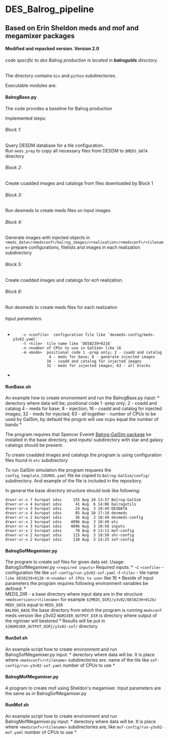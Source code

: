 # DES_Balrog_pipeline
## Based on Erin Sheldon meds and mof and megamixer packages
#### Modified and repacked version. Version 2.0
  

###### code specific to des Balrog production is located in __balrogutils__ directory.

The directory contains `bin` and `python` subdirectories.

Executable modules are:

#### BalrogBase.py

 The code provides a baseline for Balrog production

Implemented steps:

###### Block 1: 

   Query DESDM database for a tile configuration.    
   Run `meds_prep` to copy all necessary files from DESDM to `$MEDS_DATA` directory

###### Block 2: 

   Create coadded images and catalogs from files downloaded by Block 1

###### Block 3: 

   Run desmeds to create meds files on input images

###### Block 4: 

   Generate images with injected objects in
   `<meds_data>/<medsconf>/balrog_images/<realisation>/<medsconf>/<tilename>` 
   prepare configurations, filelists and images in each realization subdirectory   

###### Block 5: 

   Create coadded images and catalogs for ech realization.

###### Block 6: 

Run desmeds to create meds files for each realization

###### Input parameters: 

*
          -c <confile>  configuration file like `desmeds-config/meds-y3v02.yaml`
          -t <tile>  tile name like `DES0239+0216`
          -n <number of CPUs to use in GalSim> like 16
          -m <mode>  positional code 1 -prep only; 2 - coadd and catalog 
                      4 - meds for base; 8 - generate injected images
                     16 - coadd and catalog for injected images
                     32 - meds for injected images; 63 - all blocks
*

#### RunBase.sh  
 
An example how to create environment and run the BalrogBase.py
input:
*
           <meds base> derectory where data will be;
           <tilename>
           <mode> positional code 1 -prep only; 2 - coadd and catalog 
	          4 - meds for base; 8 - injection; 16 - coadd and catalog
                     for injected images; 
	          32 - meds for injected; 63 - all together
           <ncpu> - number of CPUs to be used by GalSim, by defauld the progrm will use
                            ncpu equal the number of bands
*

The program requires that Spencer Everett
[Balrog-GalSim package](https://github.com/sweverett/Balrog-GalSim.git)
 be installed in the base directory, and inputs/ subdirectory with star and
 galaxy catalogs should be present.

To create coadded images and catalogs the program is using configuration
files found in `etc` subdirectory

To run GalSim simulation the program requares the `config_template_COSMOS.yaml`
file be copied to `Balrog-GalSim/config/` subdirectory. And example of the
file is included in the repository.

In general the base directory structure should look like following:
```      
drwxr-xr-x 7 kuropat sdss     155 Aug 10 13:37 Balrog-GalSim
drwxr-xr-x 4 kuropat sdss      41 Aug  6 14:08 balrogutils
drwxr-xr-x 3 kuropat sdss      24 Aug  3 10:49 DESDATA
drwxr-xr-x 4 kuropat sdss      85 Aug 10 17:18 desmeds
drwxr-xr-x 2 kuropat sdss      36 Aug  3 10:49 desmeds-config
drwxr-xr-x 2 kuropat sdss    4096 Aug  3 10:49 etc
drwxr-xr-x 3 kuropat sdss    4096 Aug  3 10:50 inputs
drwxr-xr-x 2 kuropat sdss      70 Aug  8 13:13 mof-config
drwxr-xr-x 2 kuropat sdss     115 Aug  3 10:50 shr-config
drwxr-xr-x 2 kuropat sdss     138 Aug  3 14:25 sof-config
```

#### BalrogSofMegamixer.py
 
The program to create sof files for given data set.
Usage: BalrogSofMegamixer.py  `<required inputs>`
Required inputs:
*
        -c `<confile>` - configuration file like `sof-config/run-y3v02-sof.yaml`
        -t `<tile>` - tile name `like DES0239+0126`
        -n `<number of CPUs to use>` like 16
*
Beside of input parameters the program requires following environment 
variables be defined:
*        
        MEDS_DIR - a base directory where input data are in the structure
         `<medsversion>/<tilename>` for example `${MEDS_DIR}/y3v02/DES0239+0126/`
        `MEDS_DATA` equal to `MEDS_DIR`  
        `BALROG_BASE`  the base directory from which the program is running
        `medsconf`  meds version like y3v02
        `NGMIXER_OUTPUT_DIR`  is directory where output of the ngmixer will bestored
*
Results will be put in `${NGMIXER_OUTPUT_DIR}/y3v02-sof/` directory


#### RunSof.sh
 
An example script how to create environment and run BalrogSofMegamixer.py
input:
* 
         <meds base> derectory where data will be. It is place where 
                               `<medsconf>/<tilename>` subdirectories are.
         <tilename> name of the tile
         <mof configfuration file>  like `sof-config/run-y3v02-sof.yaml`
         <ncpu> number of CPUs to use
*
#### BalrogMofMegamixer.py 

A program to create mof using Sheldon's megamixer.
Input parameters are the same as in BalrogSofMegamixer.py

#### RunMof.sh 

An example script how to create environment and run BalrogMofMegamixer.py
input:
*
       <meds base> derectory where data will be. It is place where `<medsconf>/<tilename>` subdirectories are;
       <tilename>
       <mof configfuration file>  like `mof-config/run-y3v02-mof.yaml`
       <ncpu> number of CPUs to use
*
